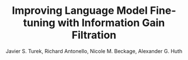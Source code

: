 ---
paperId: 10
author: Javier S. Turek, Richard Antonello, Nicole M. Beckage, Alexander G. Huth
publicationauthor: Turek, J. S. et al.
title: Improving Language Model Fine-tuning with Information Gain Filtration
pdf: paper_10.pdf
poster: 
alt: --
type: Oral & Poster
topic: Language Model Fine-tuning
subtopic: 
link: https://research.latinxinai.org/papers/naacl/2022/pdf/paper_10.pdf
conference: naacl
year: 2022
tags: naacl-2022
location: Virtual
---